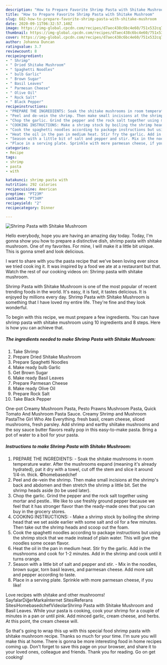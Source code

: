 ```yaml
---
description: "How to Prepare Favorite Shrimp Pasta with Shitake Mushroom"
title: "How to Prepare Favorite Shrimp Pasta with Shitake Mushroom"
slug: 682-how-to-prepare-favorite-shrimp-pasta-with-shitake-mushroom
date: 2020-09-11T06:32:57.140Z
image: https://img-global.cpcdn.com/recipes/d7aec438c6bc4e60/751x532cq70/shrimp-pasta-with-shitake-mushroom-recipe-main-photo.jpg
thumbnail: https://img-global.cpcdn.com/recipes/d7aec438c6bc4e60/751x532cq70/shrimp-pasta-with-shitake-mushroom-recipe-main-photo.jpg
cover: https://img-global.cpcdn.com/recipes/d7aec438c6bc4e60/751x532cq70/shrimp-pasta-with-shitake-mushroom-recipe-main-photo.jpg
author: Johanna Duncan
ratingvalue: 3.7
reviewcount: 8
recipeingredient:
- " Shrimp"
- " Dried Shitake Mushroom"
- " Spaghetti Noodles"
- " bulb Garlic"
- " Brown Sugar"
- " Basil Leaves"
- " Parmesan Cheese"
- " Olive Oil"
- " Rock Salt"
- " Black Pepper"
recipeinstructions:
- "PREPARE THE INGREDIENTS: Soak the shitake mushrooms in room temperature water. After the mushrooms expand (meaning it&#39;s already hydrated), pat it dry with a towel, cut off the stem and slice it around 1/4-in. thick. ©homebasedchef"
- "Peel and de-vein the shrimp. Then make small incisions at the shrimp&#39;s back and abdomen and then stretch the shrimp a little bit. Set the shrimp heads aside (to be used later)."
- "Chop the garlic. Grind the pepper and the rock salt together using mortar and pestle.. We like to use freshly ground pepper because we feel that it has stronger flavor than the ready-made ones that you can buy in the grocery stores."
- "COOKING INSTRUCTIONS: Make a shrimp stock by boiling the shrimp head that we set aside earlier with some salt and oil for a few minutes. Then take out the shrimp heads and scoop out the foam."
- "Cook the spaghetti noodles according to package instructions but using the shrimp stock that we made instead of plain water. This will give the noodles some ocean flavor."
- "Heat the oil in the pan in medium heat. Stir fry the garlic. Add in the mushrooms and cook for 1-2 minutes. Add in the shrimp and cook until it turns orange."
- "Season with a little bit of salt and pepper and stir. Mix in the noodles, brown sugar, torn basil leaves, and parmesan cheese. Add more salt and pepper according to taste."
- "Place in a serving plate. Sprinkle with more parmesan cheese, if you like!"
categories:
- Recipe
tags:
- shrimp
- pasta
- with

katakunci: shrimp pasta with 
nutrition: 292 calories
recipecuisine: American
preptime: "PT23M"
cooktime: "PT34M"
recipeyield: "2"
recipecategory: Dinner

---
```



![Shrimp Pasta with Shitake Mushroom](https://img-global.cpcdn.com/recipes/d7aec438c6bc4e60/751x532cq70/shrimp-pasta-with-shitake-mushroom-recipe-main-photo.jpg)

Hello everybody, hope you are having an amazing day today. Today, I'm gonna show you how to prepare a distinctive dish, shrimp pasta with shitake mushroom. One of my favorites. For mine, I will make it a little bit unique. This is gonna smell and look delicious.

I want to share with you the pasta recipe that we&#39;ve been loving ever since we tried cook ing it. It was inspired by a food we ate at a restaurant but that. Watch the rest of our cooking videos on: Shrimp pasta with shitake mushroom.

Shrimp Pasta with Shitake Mushroom is one of the most popular of recent trending foods in the world. It's easy, it is fast, it tastes delicious. It is enjoyed by millions every day. Shrimp Pasta with Shitake Mushroom is something that I have loved my entire life. They're fine and they look wonderful.


To begin with this recipe, we must prepare a few ingredients. You can have shrimp pasta with shitake mushroom using 10 ingredients and 8 steps. Here is how you can achieve that.

<!--inarticleads1-->

##### The ingredients needed to make Shrimp Pasta with Shitake Mushroom:

1. Take  Shrimp
1. Prepare  Dried Shitake Mushroom
1. Prepare  Spaghetti Noodles
1. Make ready  bulb Garlic
1. Get  Brown Sugar
1. Make ready  Basil Leaves
1. Prepare  Parmesan Cheese
1. Make ready  Olive Oil
1. Prepare  Rock Salt
1. Take  Black Pepper


One-pot Creamy Mushroom Pasta, Pesto Prawns Mushroom Pasta, Quick Tomato And Mushroom Pasta Sauce. Creamy Shrimp and Mushroom PastaThe Girl Who Ate Everything. fresh basil, cream cheese, sliced mushrooms, fresh parsley. Add shrimp and earthy shiitake mushrooms and the soy sauce butter flavors really pop in this easy-to-make pasta. Bring a pot of water to a boil for your pasta. 

<!--inarticleads2-->

##### Instructions to make Shrimp Pasta with Shitake Mushroom:

1. PREPARE THE INGREDIENTS: - Soak the shitake mushrooms in room temperature water. After the mushrooms expand (meaning it&#39;s already hydrated), pat it dry with a towel, cut off the stem and slice it around 1/4-in. thick. ©homebasedchef
1. Peel and de-vein the shrimp. Then make small incisions at the shrimp&#39;s back and abdomen and then stretch the shrimp a little bit. Set the shrimp heads aside (to be used later).
1. Chop the garlic. Grind the pepper and the rock salt together using mortar and pestle.. We like to use freshly ground pepper because we feel that it has stronger flavor than the ready-made ones that you can buy in the grocery stores.
1. COOKING INSTRUCTIONS: - Make a shrimp stock by boiling the shrimp head that we set aside earlier with some salt and oil for a few minutes. Then take out the shrimp heads and scoop out the foam.
1. Cook the spaghetti noodles according to package instructions but using the shrimp stock that we made instead of plain water. This will give the noodles some ocean flavor.
1. Heat the oil in the pan in medium heat. Stir fry the garlic. Add in the mushrooms and cook for 1-2 minutes. Add in the shrimp and cook until it turns orange.
1. Season with a little bit of salt and pepper and stir. - Mix in the noodles, brown sugar, torn basil leaves, and parmesan cheese. Add more salt and pepper according to taste.
1. Place in a serving plate. Sprinkle with more parmesan cheese, if you like!


Love recipes with shitake and other mushrooms! SayfalarDiğerMarkaİnternet SitesiReferans SitesiHomebasedchefVideolarShrimp Pasta with Shitake Mushroom and Basil Leaves. While your pasta is cooking, cook your shrimp for a couple of minutes in a pan or until pink. Add minced garlic, cream cheese, and herbs. At this point, the cream cheese will. 

So that's going to wrap this up with this special food shrimp pasta with shitake mushroom recipe. Thanks so much for your time. I'm sure you will make this at home. There is gonna be more interesting food in home recipes coming up. Don't forget to save this page on your browser, and share it to your loved ones, colleague and friends. Thank you for reading. Go on get cooking!
